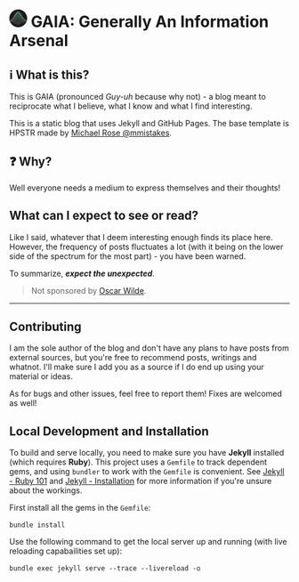 <h1>

![Image](./images/favicon_32x32.png) GAIA: Generally An Information Arsenal

</h1>

## ℹ️ What is this?

This is GAIA (pronounced *Guy-uh* because why not) - a blog meant to reciprocate what I believe, what I know and what I find interesting.

This is a static blog that uses Jekyll and GitHub Pages. The base template is HPSTR made by [Michael Rose @mmistakes](https://github.com/mmistakes).

## ❓ Why?

Well everyone needs a medium to express themselves and their thoughts!

## What can I expect to see or read?

Like I said, whatever that I deem interesting enough finds its place here. However, the frequency of posts fluctuates a lot (with it being on the lower side of the spectrum for the most part) - you have been warned.

To summarize, ***expect the unexpected***. 

> Not sponsored by [Oscar Wilde](https://en.wikipedia.org/wiki/Expect_the_Unexpected).

---

## Contributing

I am the sole author of the blog and don't have any plans to have posts from external sources, but you're free to recommend posts, writings and whatnot. I'll make sure I add you as a source if I do end up using your material or ideas.

As for bugs and other issues, feel free to report them! Fixes are welcomed as well!

## Local Development and Installation

To build and serve locally, you need to make sure you have **Jekyll** installed (which requires **Ruby**). This project uses a `Gemfile` to track dependent gems, and using `bundler` to work with the `Gemfile` is convenient. See [Jekyll - Ruby 101](https://jekyllrb.com/docs/ruby-101/) and [Jekyll - Installation](https://jekyllrb.com/docs/installation/) for more information if you're unsure about the workings.

First install all the gems in the `Gemfile`:

```
bundle install
```

Use the following command to get the local server up and running (with live reloading capabailities set up):

```
bundle exec jekyll serve --trace --livereload -o
```